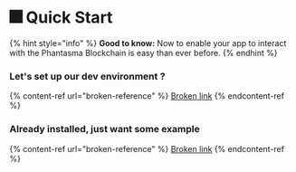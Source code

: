 # 🎆 Quick Start

{% hint style="info" %}
**Good to know:** Now to enable your app to interact with the Phantasma Blockchain is easy than ever before.
{% endhint %}

### Let's set up our dev environment ?&#x20;

{% content-ref url="broken-reference" %}
[Broken link](broken-reference)
{% endcontent-ref %}

### Already installed, just want some example

{% content-ref url="broken-reference" %}
[Broken link](broken-reference)
{% endcontent-ref %}
